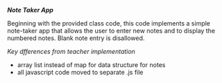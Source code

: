 ***Note Taker App***

Beginning with the provided class code, this code implements a simple note-taker app that allows
the user to enter new notes and to display the numbered notes. Blank note entry is disallowed.

*Key dfferences from teacher implementation*
- array list instead of map for data structure for notes
- all javascript code moved to separate .js file
